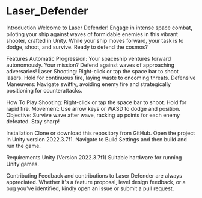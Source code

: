 # Laser_Defender
Introduction
Welcome to Laser Defender! Engage in intense space combat, piloting your ship against waves of formidable enemies in this vibrant shooter, crafted in Unity. While your ship moves forward, your task is to dodge, shoot, and survive. Ready to defend the cosmos?

Features
Automatic Progression: Your spaceship ventures forward autonomously. Your mission? Defend against waves of approaching adversaries!
Laser Shooting: Right-click or tap the space bar to shoot lasers. Hold for continuous fire, laying waste to oncoming threats.
Defensive Maneuvers: Navigate swiftly, avoiding enemy fire and strategically positioning for counterattacks.


How To Play
Shooting: Right-click or tap the space bar to shoot. Hold for rapid fire.
Movement: Use arrow keys or WASD to dodge and position.
Objective: Survive wave after wave, racking up points for each enemy defeated. Stay sharp!


Installation
Clone or download this repository from GitHub.
Open the project in Unity version 2022.3.7f1.
Navigate to Build Settings and then build and run the game.


Requirements
Unity (Version 2022.3.7f1)
Suitable hardware for running Unity games.


Contributing
Feedback and contributions to Laser Defender are always appreciated. Whether it's a feature proposal, level design feedback, or a bug you've identified, kindly open an issue or submit a pull request.

